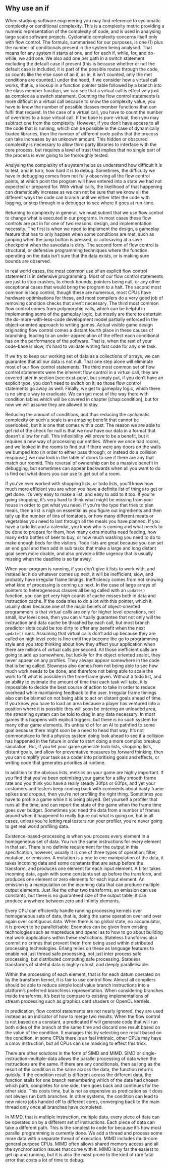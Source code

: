 Why use an if
-------------

When studying software engineering you may find reference to cyclomatic
complexity or conditional complexity. This is a complexity metric
providing a numeric representation of the complexity of code, and is
used in analysing large scale software projects. Cyclomatic complexity
concerns itself only with flow control. The formula, summarised for our
purposes, is one (1) plus the number of conditionals present in the
system being analysed. That means for any system it starts at one, and
for each if, while, for, and do-while, we add one. We also add one per
path in a switch statement excluding the default case if present (this
is because whether or not the default case is included, it is part of
the possible routes through the code, so counts like the else case of an
if, as in, it isn’t counted, only the met conditions are counted.) under
the hood, if we consider how a virtual call works, that is, a lookup in
a function pointer table followed by a branch into the class member
function, we can see that a virtual call is effectively just as complex
as a switch statement. Counting the flow control statements is more
difficult in a virtual call because to know the complexity value, you
have to know the number of possible classes member functions that can
fulfil that request. In the case of a virtual call, you have to count
the number of overrides to a base virtual call. If the base is
pure-virtual, then you may subtract one from the complexity. However, if
you don’t have access to all the code that is running, which can be
possible in the case of dynamically loaded libraries, then the number of
different code paths that the process can take increases by an unknown
amount. This hidden or obscured complexity is necessary to allow third
party libraries to interface with the core process, but requires a level
of trust that implies that no single part of the process is ever going
to be thoroughly tested.

Analysing the complexity of a system helps us understand how difficult
it is to test, and in turn, how hard it is to debug. Sometimes, the
difficulty we have in debugging comes from not fully observing all the
flow control points, at which point the program will have entered into a
state we had not expected or prepared for. With virtual calls, the
likelihood of that happening can dramatically increase as we can not be
sure that we know all the different ways the code can branch until we
either litter the code with logging, or step through in a debugger to
see where it goes at run-time.

Returning to complexity in general, we must submit that we use flow
control to change what is executed in our programs. In most cases these
flow controls are put in for one of two reasons: design, and
implementation necessity. The first is when we need to implement the
design, a gameplay feature that has to only happen when some conditions
are met, such as jumping when the jump button is pressed, or autosaving
at a save checkpoint when the savedata is dirty. The second form of flow
control is structural, or defensive programming techniques where the
function operating on the data isn’t sure that the data exists, or is
making sure bounds are observed.

In real world cases, the most common use of an explicit flow control
statement is in defensive programming. Most of our flow control
statements are just to stop crashes, to check bounds, pointers being
null, or any other exceptional cases that would bring the program to a
halt. The second most common is loop control, though these are numerous,
most CPUs have hardware optimisations for these, and most compilers do a
very good job of removing condition checks that aren’t necessary. The
third most common flow control comes from polymorphic calls, which can
be helpful in implementing some of the gameplay logic, but mostly are
there to entertain the do-more-with-less-code development model
partially enforced in the object-oriented approach to writing games.
Actual visible game design originating flow control comes a distant
fourth place in these causes of branching, leading to an
under-appreciation of the effect each conditional has on the performance
of the software. That is, when the rest of your code-base is slow, it’s
hard to validate writing fast code for any one task.

If we try to keep our working set of data as a collections of arrays, we
can guarantee that all our data is not null. That one step alone will
eliminate most of our flow control statements. The third most common set
of flow control statements were the inherent flow control in a virtual
call, they are covered later in section [sec:exist-poly], but simply
put, if you don’t have an explicit type, you don’t need to switch on it,
so those flow control statements go away as well. Finally, we get to
gameplay logic, which there is no simple way to eradicate. We can get
most of the way there with condition tables which will be covered in
chapter [chap:condition], but for now we will assume they are allowed to
stay.

Reducing the amount of conditions, and thus reducing the cyclomatic
complexity on such a scale is an amazing benefit that cannot be
overlooked, but it is one that comes with a cost. The reason we are able
to get rid of the check for null is that we now have our data in a
format that doesn’t allow for null. This inflexibility will prove to be
a benefit, but it requires a new way of processing our entities. Where
we once had rooms, and we looked in the rooms to find out if there were
any doors on the walls we bumped into (in order to either pass through,
or instead do a collision response,) we now look in the table of doors
to see if there are any that match our roomid. This reversal of
ownership can be a massive benefit in debugging, but sometimes can
appear backwards when all you want to do is find out what doors you can
use to get out of a room.

If you’ve ever worked with shopping lists, or todo lists, you’ll know
how much more efficient you are when you have a definite list of things
to get or get done. It’s very easy to make a list, and easy to add to it
too. If you’re going shopping, it’s very hard to think what might be
missing from your house in order to get what you need. If you’re the
type that tries to plan meals, then a list is nigh on essential as you
figure out ingredients and then tally up the number of tins of tomatoes,
or how many different meats or vegetables you need to last through all
the meals you have planned. If you have a todo list and a calendar, you
know who is coming and what needs to be done to prepare for them, how
many extra mouths need feeding, how many extra bottles of beer to buy,
or how much washing you need to do to make enough beds for the visitors.
Todo lists are great because you can set an end goal and then add in sub
tasks that make a large and long distant goal seem more doable, and also
provide a little urgency that is usually missing when the deadline is so
far away.

When your program is running, if you don’t give it lists to work with,
and instead let it do whatever comes up next, it will be inefficient,
slow, and probably have irregular frame timings. Inefficiency comes from
not knowing what kind of processing is coming up next. In the case of
large arrays of pointers to heterogeneous classes all being called with
an `update()` function, you can get very high counts of cache misses
both in data and instruction cache. If the code tries to do a lot with
this pointer, which it usually does because one of the major beliefs of
object-oriented programmers is that virtual calls are only for higher
level operations, not small, low level ones, then you can virtually
guarantee that not only will the instruction and data cache be thrashed
by each call, but most branch predictor slots could be too dirty to
offer any benefit when the next `update()` runs. Assuming that virtual
calls don’t add up because they are called on high level code is fine
until they become the go to programming style and you stop thinking
about how they affect your application when there are millions of
virtual calls per second. All those inefficient calls are going to add
up somewhere, but luckily for the object oriented zealot, they never
appear on any profiles. They always appear somewhere in the code that is
being called. Slowness also comes from not being able to see how much
work needs to be done, and therefore not being able to scale the work to
fit what is possible in the time-frame given. Without a todo list, and
an ability to estimate the amount of time that each task will take, it
is impossible to decide the best course of action to take in order to
reduce overhead while maintaining feedback to the user. Irregular frame
timings also can be blamed on not being able to act on distant goals
ahead of time. If you know you have to load an area because a player has
ventured into a position where it is possible they will soon be entering
an unloaded area, the streaming system can be told to drag in any data
necessary. In most games this happens with explicit triggers, but there
is no such system for many other game elements. It’s unheard of for an
AI to pathfind to some goal because there might soon be a need to head
that way. It’s not commonplace to find a physics system doing look ahead
to see if a collision has happened in the future in order to start doing
a more complex breakup simulation. But, if you let your game generate
todo lists, shopping lists, distant goals, and allow for preventative
measures by forward thinking, then you can simplify your task as a coder
into prioritising goals and effects, or writing code that generates
priorities at runtime.

In addition to the obvious lists, metrics on your game are highly
important. If you find that you’ve been optimising your game for a silky
smooth frame rate and you think you have a really steady 30fps or 60fps,
and yet your customers and testers keep coming back with comments about
nasty frame spikes and dropout, then you’re not profiling the right
thing. Sometimes you have to profile a game while it is being played.
Get yourself a profiler that runs all the time, and can report the state
of the game when the frame time goes over budget. Sometimes you need the
data from a number of frames around when it happened to really figure
out what is going on, but in all cases, unless you’re letting real
testers run your profiler, you’re never going to get real world
profiling data.

Existence-based-processing is when you process every element in a
homogeneous set of data. You run the same instructions for every element
in that set. There is no definite requirement for the output in this
specification, however, usually it is one of three types of operation:
filter, mutation, or emission. A mutation is a one to one manipulation
of the data, it takes incoming data and some constants that are setup
before the transform, and produces one element for each input element. A
filter takes incoming data, again with some constants set up before the
transform, and produces one element or zero elements for each input
element. An emission is a manipulation on the incoming data that can
produce multiple output elements. Just like the other two transforms, an
emission can use constants, but there is no guaranteed size of the
output table; it can produce anywhere between zero and infinity
elements.

Every CPU can efficiently handle running processing kernels over
homogeneous sets of data, that is, doing the same operation over and
over again over contiguous data. When there is no global state, no
accumulator, it is proven to be parallelisable. Examples can be given
from existing technologies such as mapreduce and opencl as to how to go
about building real work applications within these restrictions.
Stateless transforms also commit no crimes that prevent them from being
used within distributed processing technologies. Erlang relies on these
as language features to enable not just thread safe processing, not just
inter process safe processing, but distributed computing safe
processing. Stateless transforms of stateful data is highly robust, and
deeply parallelisable.

Within the processing of each element, that is for each datum operated
on by the transform kernel, it is fair to use control flow. Almost all
compilers should be able to reduce simple local value branch
instructions into a platform’s preferred branchless representation. When
considering branches inside transforms, it’s best to compare to existing
implementations of stream processing such as graphics card shaders or
OpenCL kernels.

In predication, flow control statements are not nearly ignored, they are
used instead as an indicator of how to merge two results. When the flow
control is not based on a constant, a predicated if will generate code
that will run both sides of the branch at the same time and discard one
result based on the value of the condition. It manages this by selecting
one result based on the condition, in some CPUs there is an fsel
intrinsic, other CPUs may have a cmov instruction, but all CPUs can use
masking to effect this trick.

There are other solutions in the form of SIMD and MIMD. SIMD or
single-instruction-multiple-data allows the parallel processing of data
when the instructions are the same. If there are any conditionals, then
as long as the result of the condition is the same across the data, the
function returns quickly. If the condition result is different across
the different data, the function stalls for one branch remembering which
of the data had chosen which path, completes for one side, then goes
back and continues for the other side. This costs time, but is not as
expensive as predication as it does not always run both branches. In
other systems, the condition can lead to new micro jobs handed off to
different cores, converging back to the main thread only once all
branches have completed.

In MIMD, that is multiple instruction, multiple data, every piece of
data can be operated on by a different set of instructions. Each piece
of data can take a different path. This is the simplest to code for
because it’s how most parallel programming is currently done. We add a
thread and process some more data with a separate thread of execution.
MIMD includes multi-core general purpose CPUs. MIMD often allows shared
memory access and all the synchronisation issues that come with it. MIMD
is by far the easiest to get up and running, but it is also the most
prone to the kind of rare fatal error that costs a lot of time to debug.
